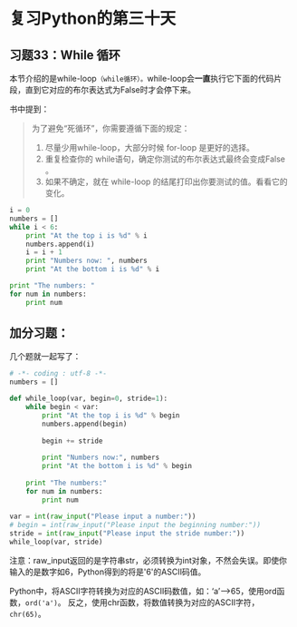 # 复习Python的第三十天
## 习题33：While 循环
本节介绍的是while-loop`（while循环）。`while-loop会**一直**执行它下面的代码片段，直到它对应的布尔表达式为False时才会停下来。

书中提到：
> 为了避免“死循环”，你需要遵循下面的规定： 
> 1. 尽量少用while-loop，大部分时候 for-loop 是更好的选择。 
> 2. 重复检查你的 while语句，确定你测试的布尔表达式最终会变成False 。
> 3. 如果不确定，就在 while-loop 的结尾打印出你要测试的值。看看它的变化。

```python
i = 0 
numbers = [] 
while i < 6: 
	print "At the top i is %d" % i 
	numbers.append(i)
    i = i + 1 
    print "Numbers now: ", numbers 
    print "At the bottom i is %d" % i 

print "The numbers: " 
for num in numbers: 
    print num
```
## 加分习题：
几个题就一起写了：
```python
# -*- coding : utf-8 -*-
numbers = []

def while_loop(var, begin=0, stride=1):
    while begin < var:
        print "At the top i is %d" % begin
        numbers.append(begin)
            
        begin += stride
        
        print "Numbers now:", numbers
        print "At the bottom i is %d" % begin
            
    print "The numbers:"
    for num in numbers:
        print num
        
var = int(raw_input("Please input a number:"))
# begin = int(raw_input("Please input the beginning number:"))
stride = int(raw_input("Please input the stride number:"))
while_loop(var, stride)
```

注意：raw_input返回的是字符串str，必须转换为int对象，不然会失误。即使你输入的是数字如6，Python得到的将是'6'的ASCII码值。

Python中，将ASCII字符转换为对应的ASCII码数值，如：‘a’-->65，使用ord函数，`ord('a')`。
反之，使用chr函数，将数值转换为对应的ASCII字符，`chr(65)`。